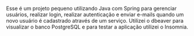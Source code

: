 Esse é um projeto pequeno utilizando Java com Spring para gerenciar usuários, realizar login, realizar autenticação e enviar e-mails quando um novo usuário é cadastrado através de um serviço. Utilizei o dbeaver para visualizar o banco PostgreSQL e para testar a aplicação utilizei o Insomnia.

